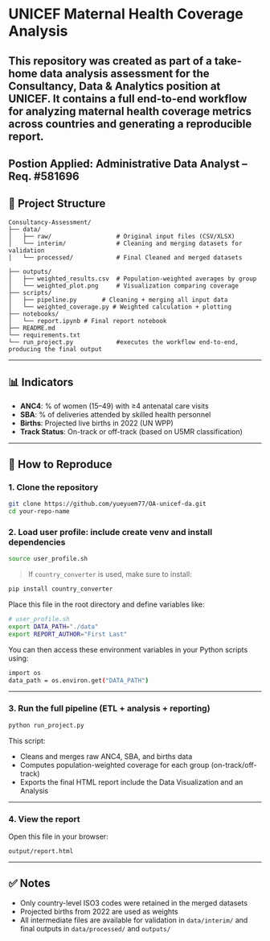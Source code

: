 # UNICEF Maternal Health Coverage Analysis

## This repository was created as part of a take-home data analysis assessment for the **Consultancy, Data & Analytics** position at UNICEF. It contains a full end-to-end workflow for analyzing maternal health coverage metrics across countries and generating a reproducible report.
  Postion Applied: Administrative Data Analyst – Req. #581696
---

## 📁 Project Structure

```
Consultancy-Assessment/
├── data/
│   ├── raw/                  # Original input files (CSV/XLSX)
│   └── interim/              # Cleaning and merging datasets for validation
│   └── processed/            # Final Cleaned and merged datasets

├── outputs/
│   ├── weighted_results.csv  # Population-weighted averages by group
│   └── weighted_plot.png     # Visualization comparing coverage
├── scripts/
│   ├── pipeline.py       # Cleaning + merging all input data
│   └── weighted_coverage.py # Weighted calculation + plotting
├── notebooks/
│   └── report.ipynb # Final report notebook
├── README.md
└── requirements.txt
└── run_project.py            #executes the workflow end-to-end, producing the final output 
```

---

## 📊 Indicators

- **ANC4**: % of women (15–49) with ≥4 antenatal care visits  
- **SBA**: % of deliveries attended by skilled health personnel  
- **Births**: Projected live births in 2022 (UN WPP)  
- **Track Status**: On-track or off-track (based on U5MR classification)

---

## 🚀 How to Reproduce

### 1. Clone the repository

```bash
git clone https://github.com/yueyuem77/OA-unicef-da.git
cd your-repo-name
```

### 2. Load user profile: include create venv and install dependencies

```bash
source user_profile.sh
```

> If `country_converter` is used, make sure to install:
```bash
pip install country_converter
```
Place this file in the root directory and define variables like:

```bash
# user_profile.sh
export DATA_PATH="./data"
export REPORT_AUTHOR="First Last"
```

You can then access these environment variables in your Python scripts using:

```bash
import os
data_path = os.environ.get("DATA_PATH")
```

---

### 3. Run the full pipeline (ETL + analysis + reporting)

```bash
python run_project.py
```

This script:
- Cleans and merges raw ANC4, SBA, and births data
- Computes population-weighted coverage for each group (on-track/off-track)
- Exports the final HTML report include the Data Visualization and an Analysis

---

### 4. View the report

Open this file in your browser:

```
output/report.html
```

---

## ✅ Notes

- Only country-level ISO3 codes were retained in the merged datasets
- Projected births from 2022 are used as weights
- All intermediate files are available for validation in `data/interim/` and final outputs in `data/processed/` and `outputs/`


